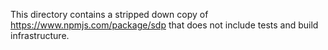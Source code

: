 This directory contains a stripped down copy of https://www.npmjs.com/package/sdp
that does not include tests and build infrastructure.
